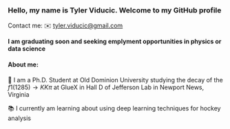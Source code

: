 ### Hello, my name is Tyler Viducic. Welcome to my GitHub profile
Contact me:
✉️ tyler.viducic@gmail.com

**I am graduating soon and seeking emplyment opportunities in physics or data science**

#### About me:
🔭 I am a Ph.D. Student at Old Dominion University studying the decay of the $f1(1285) \rightarrow KK\pi$ at GlueX in Hall D of Jefferson Lab in Newport News, Virginia

📚 I currently am learning about using deep learning techniques for hockey analysis

<!---
⚡️ Languages and Tools:
-->
